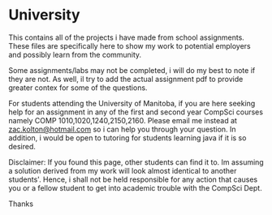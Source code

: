 # University
This contains all of the projects i have made from school assignments. These files are specifically here to show my work to potential employers and possibly learn from the community.

Some assignments/labs may not be completed, i will do my best to note if they are not. As well, il try to add the actual assignment pdf to provide greater contex for some of the questions.

For students attending the University of Manitoba, if you are here seeking help for an assignment in any of the first and second year CompSci courses namely COMP 1010,1020,1240,2150,2160. Please email me instead at zac.kolton@hotmail.com so i can help you through your question. In addition, i would be open to tutoring for students learning java if it is so desired.

Disclaimer: If you found this page, other students can find it to. Im assuming a solution derived from my work will look almost identical to another students'. Hence, i shall not be held responsible for any action that causes you or a fellow student to get into academic trouble with the CompSci Dept.

Thanks
